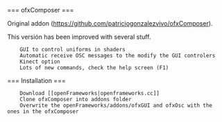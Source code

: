 === ofxComposer ===

Original addon (https://github.com/patriciogonzalezvivo/ofxComposer).

This versión has been improved with several stuff.

        GUI to control uniforms in shaders
        Automatic receive OSC messages to the modify the GUI controlers
        Kinect option
        Lots of new commands, check the help screen (F1)
        
=== Installation ===
        
        Download [[openFrameworks|openframeworks.cc]]
        Clone ofxComposer into addons folder
        Overwrite the openFrameworks/addons/ofxGUI and ofxOsc with the ones in the ofxComposer
        
